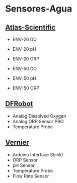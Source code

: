 # Sensores-Agua

## [Atlas-Scientific](https://github.com/UTFPR-IoT/Sensores-Agua/blob/main/Atlas-scientific/README.md)
- ENV-20 DO
- ENV-20 pH
- ENV-20 ORP

- ENV-50 DO
- ENV-50 pH
- ENV-50 ORP




## [DFRobot](https://github.com/UTFPR-IoT/Sensores-Agua/blob/main/DFRobot/README.md)
- Analog Dissolved Oxygen
- Analog ORP Sensor PRO
- Temperature Probe


## [Vernier](https://github.com/UTFPR-IoT/Sensores-Agua/blob/main/Vernier/README.md)
- Arduino Interface Shield
- ORP Sensor
- pH Sensor
- Temperature Probe
- Flow Rate Sensor



